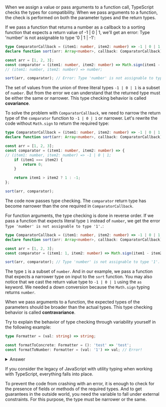 When we assign a value or pass arguments to a function call, TypeScript checks the types for compatibility. When we pass arguments to a function, the check is performed on both the parameter types and the return types.

If we pass a function that returns a number as a callback to a sorting function that expects a return value of -1 | 0 | 1, we'll get an error: Type 'number' is not assignable to type '0 | 1 | -1':

```typescript
type ComparatorCallback = (item1: number, item2: number) => -1 | 0 | 1
declare function sort(arr: Array<number>, callback: ComparatorCallback): Array<number>

const arr = [1, 2, 3];
const comparator = (item1: number, item2: number) => Math.sign(item1 - item2);
// (item1: number, item2: number) => number;

sort(arr, comparator); // Error: Type 'number' is not assignable to type '0 | 1 | -1'.
```

The set of values from the union of three literal types `-1 | 0 | 1` is a subset of `number`. But from the error we can understand that the returned type must be either the same or narrower. This type checking behavior is called **covariance**.

To solve the problem with `ComparatorCallback`, we need to narrow the return type of the `comparator` function to `-1 | 0 | 1` or narrower. Let's rewrite the code without `Math.sign` to return the required type:

```typescript
type ComparatorCallback = (item1: number, item2: number) => -1 | 0 | 1
declare function sort(arr: Array<number>, callback: ComparatorCallback): Array<number>

const arr = [1, 2, 3];
const comparator = (item1: number, item2: number) => {
// (item1: number, item2: number) => -1 | 0 | 1;
    if (item1 === item2) {
        return 0;
    }

    return item1 > item2 ? 1 : -1;
};

sort(arr, comparator);
```

The code now passes type checking. The `comparator` return type has become narrower than the one required in `ComparatorCallback`.

For function arguments, the type checking is done in reverse order. If we pass a function that expects literal type `1` instead of `number`, we get the error `Type 'number' is not assignable to type '1'.`:

```typescript
type ComparatorCallback = (item1: number, item2: number) => -1 | 0 | 1
declare function sort(arr: Array<number>, callback: ComparatorCallback): Array<number>

const arr = [1, 2, 3];
const comparator = (item1: 1, item2: number) => Math.sign(item1 - item2) as -1 | 0 | 1;

sort(arr, comparator); // Type 'number' is not assignable to type '1'.
```

The type `1` is a subset of `number`. And in our example, we pass a function that expects a narrower type on input to the `sort` function. You may also notice that we cast the return value type to `-1 | 0 | 1` using the `as` keyword. We needed a down conversion because the `Math.sign` typing returns `number`.

When we pass arguments to a function, the expected types of the parameters should be broader than the actual types. This type checking behavior is called **contravariance**.

Try to explain the behavior of type checking through variability yourself in the following example:

```typescript
type Formatter = (val: string) => string;

const formatToConcrete: Formatter = (): 'test' => 'test';
const formatToNumber: Formatter = (val: '1') => val; // Error!
```

<details>
  <summary>Answer</summary>
  The parameter type can be wider and the output type can be narrower.
  In the example, formatToConcrete takes no parameters. This gives a wider type than the required string. And it returns a narrower literal type. formatToNumber expects a narrower type on the input, that's why the error occurs.
</details>


If you consider the legacy of JavaScript with utility typing when working with TypeScript, everything falls into place.

To prevent the code from crashing with an error, it is enough to check for the presence of fields or methods of the required types. And to get guarantees in the outside world, you need the variable to fall under external constraints. For this purpose, the type must be narrower or the same.
